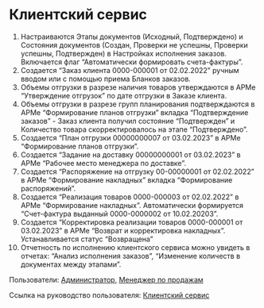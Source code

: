#  Клиентский сервис

1. Настраиваются Этапы документов (Исходный, Подтверждено) и Состояния документов (Создан, Проверки не успешны, Проверки успешны, Подтвержден) в Настройках исполнения заказов. Включается флаг “Автоматически формировать счета-фактуры”.
2. Создается “Заказ клиента 0000-000001 от 02.02.2022” ручным вводом или с помощью приема Бланков заказов.
3. Объемы отгрузки в разрезе наличия товаров утверждаются в АРМе “Утверждение отгрузок” по дате отгрузки в Заказе клиента.
4. Объемы отгрузки в разрезе групп планирования подтверждаются в АРМе “Формирование планов отгрузки” вкладка “Подтверждение заказов” - Заказ клиента получил состояние “Подтвержден” и Количество товара скорректировалось на этапе “Подтверждено”.
5. Создается “План отгрузки 00000000007 от 03.02.2023” в АРМе “Формирование планов отгрузки”.
6. Создается “Задание на доставку 00000000001 от 03.02.2023” в АРМе “Рабочее место менеджера по доставке”.
7. Создается “Распоряжение на отгрузку 00-00000001 от 02.02.2022” в АРМе “Формирование накладных” вкладка “Формирование распоряжений”.
8. Создается “Реализация товаров 0000-000003 от 02.02.2022” в АРМе “Формирование накладных”. Автоматически формируется “Счет-фактура выданный 0000-0000002 от 10.02.20203”.
9. Создается “Корректировка реализации товаров 0000-000001 от 03.02.2023” в АРМе “Возврат и корректировка накладных”. Устанавливается статус “Возвращена”
10. Отчетность по исполнению клиентского сервиса можно увидеть в отчетах: “Анализ исполнения заказов”, “Изменение количеств в документах между этапами”.

Пользователи: [Администратор](../Users/Administrator.md), [Менеджер по продажам](../Users/SalesManager.md)

Ссылка на руководство пользователя: <a href="https://konstanta-it.github.io/erp4food/CRM/CustomerService/CustomerServiceScheme/" target="_blank"> Клиентский сервис </a>
